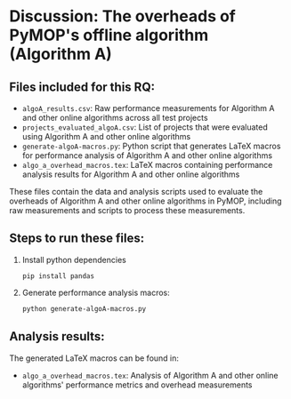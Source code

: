 # Discussion: The overheads of PyMOP's offline algorithm (Algorithm A)

## Files included for this RQ:

- `algoA_results.csv`: Raw performance measurements for Algorithm A and other online algorithms across all test projects
- `projects_evaluated_algoA.csv`: List of projects that were evaluated using Algorithm A and other online algorithms
- `generate-algoA-macros.py`: Python script that generates LaTeX macros for performance analysis of Algorithm A and other online algorithms
- `algo_a_overhead_macros.tex`: LaTeX macros containing performance analysis results for Algorithm A and other online algorithms

These files contain the data and analysis scripts used to evaluate the overheads of Algorithm A and other online algorithms in PyMOP, including raw measurements and scripts to process these measurements.

## Steps to run these files:

1. Install python dependencies
   ```
   pip install pandas
   ```

2. Generate performance analysis macros:
   ```bash
   python generate-algoA-macros.py
   ```

## Analysis results:

The generated LaTeX macros can be found in:
- `algo_a_overhead_macros.tex`: Analysis of Algorithm A and other online algorithms' performance metrics and overhead measurements

